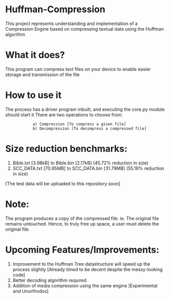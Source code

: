 # Huffman-Compression
This project represents understanding and implementation of a Compression Engine based on compressing textual data using the Huffman algorithm

# What it does?
This program can compress text files on your device to enable easier storage and transmission of the file

# How to use it
The process has a driver program inbuilt, and executing the core.py module should start it
There are two operations to choose from:

				a) Compression [To compress a given file]
				b) Decompression [To decompress a compressed file]
				
# Size reduction benchmarks:
1) Bible.txt [3.98kB] to Bible.bin [2.17kB]  (45.72% reduction in size)
2) SCC_DATA.txt [70.95MB] to SCC_DATA.bin [31.79MB] (55.19% reduction in size)

[The test data will be uploaded to this repository soon] 

# Note:
The program produces a copy of the compressed file. ie. The original file remains untouched.
Hence, to truly free up space, a user must delete the original file.

# Upcoming Features/Improvements:
1) Improvement to the Huffman Tree datastructure will speed up the process slightly [Already timed to be decent despite the messy-looking code]
2) Better decoding algorithm required
3) Addition of media compression using the same engine [Experimental and Unorthodox]
